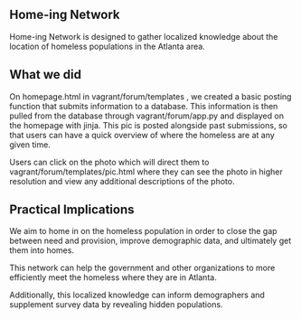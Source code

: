 ## Home-ing Network

Home-ing Network is designed to gather localized knowledge about the location of homeless populations in the Atlanta area.

## What we did 
On homepage.html in vagrant/forum/templates , we created a basic posting function that submits information to a database. This information is then pulled from the database through vagrant/forum/app.py and displayed on the homepage with jinja. This pic is posted alongside past submissions, so that users can have a quick overview of where the homeless are at any given time. 

Users can click on the photo which will direct them to vagrant/forum/templates/pic.html where they can see the photo in higher resolution and view any additional descriptions of the photo.

## Practical Implications 
We aim to home in on the homeless population in order to close the gap between need and provision, improve demographic data, and ultimately get them into homes.

This network can help the government and other organizations to more efficiently meet the homeless where they are in Atlanta. 

Additionally, this localized knowledge can inform demographers and supplement survey data by revealing hidden populations.
